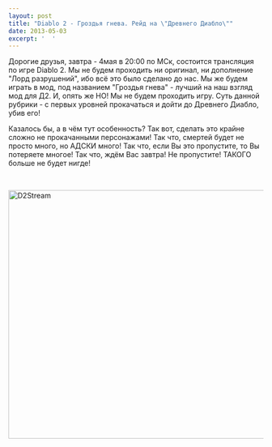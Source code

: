 ```yaml
---
layout: post
title: "Diablo 2 - Гроздья гнева. Рейд на \"Древнего Диабло\""
date: 2013-05-03
excerpt: '  '
---
```


Дорогие друзья, завтра - 4мая в 20:00 по МСк, состоится трансляция по игре Diablo 2. Мы не будем проходить ни оригинал, ни дополнение "Лорд разрушений", ибо всё это было сделано до нас. Мы же будем играть в мод, под названием "Гроздья гнева" - лучший на наш взгляд мод для Д2. И, опять же НО! Мы не будем проходить игру. Суть данной рубрики - с первых уровней прокачаться и дойти до Древнего Диабло, убив его!

Казалось бы, а в чём тут особенность? Так вот, сделать это крайне сложно не прокачанными персонажами! Так что, смертей будет не просто много, но АДСКИ много! Так что, если Вы это пропустите, то Вы потеряете многое! Так что, ждём Вас завтра! Не пропустите! ТАКОГО больше не будет нигде!

&nbsp;

<a href="http://gamersoul.ru/wp-content/uploads/2013/05/D2Stream.jpg"><img class="wp-image-2280 aligncenter" alt="D2Stream" src="http://gamersoul.ru/wp-content/uploads/2013/05/D2Stream.jpg" width="614" height="491" /></a>